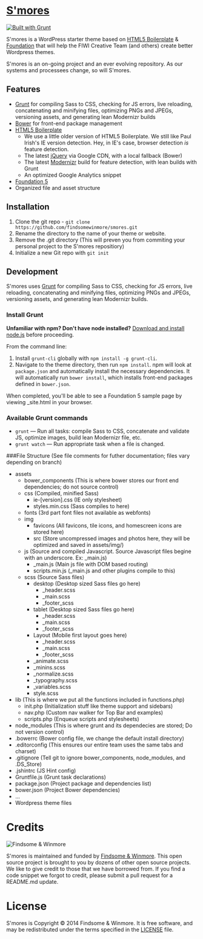 # [S'mores](https://github.com/findsomewinmore/smores)

[![Built with Grunt](https://cdn.gruntjs.com/builtwith.png)](http://gruntjs.com/)

S'mores is a WordPress starter theme based on [HTML5 Boilerplate](http://html5boilerplate.com/) & [Foundation](http://foundation.zurb.com) that will help the FIWI Creative Team (and others) create better Wordpress themes.

S'mores is an on-going project and an ever evolving repository. As our systems and processees change, so will S'mores.

## Features

* [Grunt](http://gruntjs.com) for compiling Sass to CSS, checking for JS errors, live reloading, concatenating and minifying files, optimizing PNGs and JPEGs, versioning assets, and generating lean Modernizr builds
* [Bower](http://bower.io/) for front-end package management
* [HTML5 Boilerplate](http://html5boilerplate.com/)
  * We use a little older version of HTML5 Boilerplate. We still like Paul Irish's IE version detection. Hey, in IE's case, browser detection _is_ feature detection. 
  * The latest [jQuery](http://jquery.com/) via Google CDN, with a local fallback (Bower)
  * The latest [Modernizr](http://modernizr.com/) build for feature detection, with lean builds with Grunt
  * An optimized Google Analytics snippet
* [Foundation 5](http://foundation.zurb.com)
* Organized file and asset structure

## Installation

1. Clone the git repo - `git clone https://github.com/findsomewinmore/smores.git`
2. Rename the directory to the name of your theme or website.
3. Remove the .git directory (This will preven you from commiting your personal project to the S'mores repositiory)
4. Initialize a new Git repo with `git init`

## Development

S'mores uses [Grunt](http://gruntjs.com/) for compiling Sass to CSS, checking for JS errors, live reloading, concatenating and minifying files, optimizing PNGs and JPEGs, versioning assets, and generating lean Modernizr builds.


### Install Grunt

**Unfamiliar with npm? Don't have node installed?** [Download and install node.js](http://nodejs.org/download/) before proceeding.

From the command line:

1. Install `grunt-cli` globally with `npm install -g grunt-cli`.
2. Navigate to the theme directory, then run `npm install`. npm will look at `package.json` and automatically install the necessary dependencies. It will automatically run `bower install`, which installs front-end packages defined in `bower.json`. 

When completed, you'll be able to see a Foundation 5 sample page by viewing _site.html in your browser. 

### Available Grunt commands

* `grunt` — Run all tasks: compile Sass to CSS, concatenate and validate JS, optimize images, build lean Modernizr file, etc.
* `grunt watch` — Run appropriate task when a file is changed.

###File Structure (See file comments for futher documentation; files vary depending on branch)
 * assets
	* bower_components (This is where bower stores our front end dependencies; do not source control)
	* css (Compiled, minified Sass)
		* ie-[version].css (IE only stylesheet)
		* styles.min.css (Sass compiles to here)
	* fonts (3rd part font files not available as webfonts)
	* img 
		* favicons (All favicons, tile icons, and homescreen icons are stored here)
		* src (Store uncompressed images and photos here, they will be optimized and saved in assets/img/)
	* js (Source and compiled Javascript. Source Javascript files begine with an underscore. Ex: \_main.js)
		* \_main.js (Main js file with DOM based routing)
		* scripts.min.js (\_main.js and other plugins compile to this)
	* scss (Source Sass files)
		* desktop (Desktop sized Sass files go here)
			* \_header.scss
			* \_main.scss
			* \_footer_scss
		* tablet (Desktop sized Sass files go here)
			 * \_header.scss
			* \_main.scss
			* \_footer_scss
		* Layout (Mobile first layout goes here)
			* \_header.scss
			* \_main.scss
			* \_footer_scss
		* \_animate.scss 
		* \_minins.scss
		* \_normalize.scss
		* \_typography.scss
		* \_variables.scss
		* style.scss
* lib (This is where we put all the functions included in functions.php)
	* init.php (Initialization stuff like theme support and sidebars)
	* nav.php (Custom nav walker for Top Bar and examples)
	* scripts.php (Enqueue scripts and stylesheets)
* node_modules (This is where grunt and its dependecies are stored; Do not version control)
* .bowerrc (Bower config file, we change the default install directory)
* .editorconfig (This ensures our entire team uses the same tabs and charset)
* .gitignore (Tell git to ignore bower_components, node_modules, and .DS_Store)
* .jshintrc (JS Hint config)
* Gruntfile.js (Grunt task declarations)
* package.json (Project package and dependencies list)
* bower.json (Project Bower dependencies)
* ...
* Wordpress theme files

# Credits

![Findsome & Winmore](http://findsomewinmore.com/wp-content/themes/fiwi/images/logo.png)

S'mores is maintained and funded by [Findsome & Winmore](http://findsomewinmore.com). This open source project is brought to you by dozens of other open source projects. We like to give credit to those that we have borrowed from. If you find a code snippet we forgot to credit, please submit a pull request for a README.md update.


# License

S'mores is Copyright © 2014 Findsome & Winmore. It is free software, and may be redistributed under the terms specified in the [LICENSE](LICENSE.md) file.

